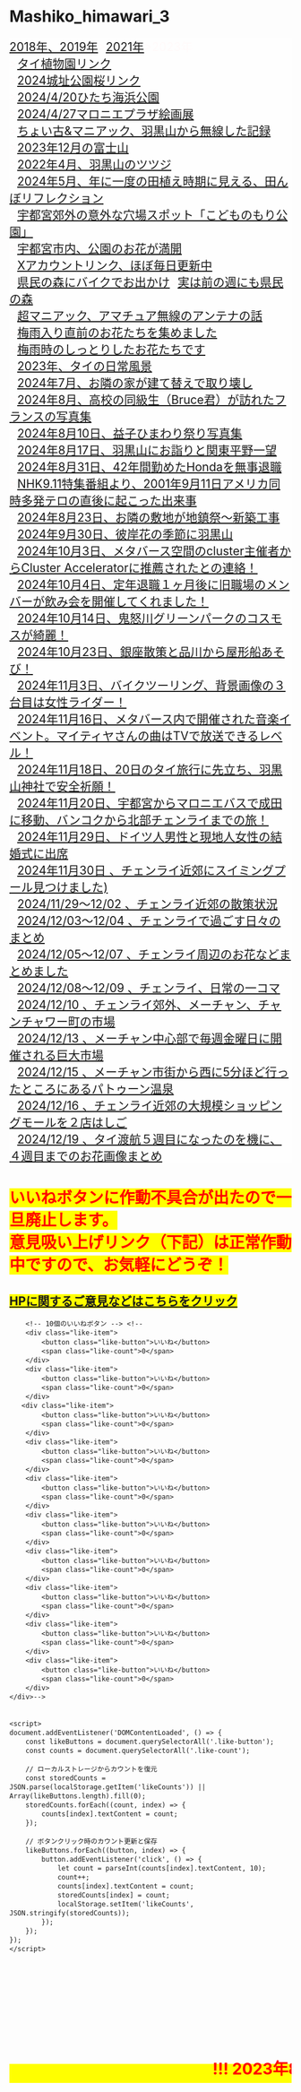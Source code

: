 # Mashiko_himawari_3

<html lang="ja">
 <head>
  <meta charset="utf-8" />
  <meta name="viewport" content="width=device-width, initial-scale=1.0"> 

<style type="text/css">

  p {
color: #fffafa;
font-size: 1.5em;
 }
<!--
 .red {color:#ff0000;}
 .grey {color:#999999;}
 .snow {color:#fffafa;}
 .yellow {color:#ff0000; background:#ffff00;}
 .blue {color:#0000ff;}
 .white {color:#ffffff; blinking;}
 .waku {border:2px dotted #99cc66;
　　　　　　line-height: 200%;
　　　　　　padding: 10px;}
 -->
	
 #preview{
	position: relative;
	border: 3px solid #333;
	background: #444;
	padding: 5px;
	display: none;
	color: #FFF;
	text-align: center;
}

@media	screen and (min-width: 540px),
	screen and (orientation: landscape) {
   p.note { display: none; }
}

#wrap {background:none} /*PC用の背景はオフ*/
body::before {
  content:"";
  display:block;
  position:fixed;
  top:0;
  left:0;
  z-index:-1;
  width:100%;
  height:100vh;
  background:url(https://torokoid.github.io/Mashiko_himawari_3/20230812_017.JPG) center/cover no-repeat; /*fixedをトル！*/
  -webkit-background-size:cover;/*Android4*/
  }


    <title>いいねボタン</title>

        .like-container {
            display: flex;
            flex-direction: column;
            align-items: flex-start;
            gap: 10px; /* ボタン間のスペース */
        }

        .like-item {
            display: flex;
            align-items: center;
        }

        .like-button {
            padding: 5px 10px;
            background-color: #007bff;
            color: white;
            border: none;
            border-radius: 5px;
            cursor: pointer;
        }

        .like-button:hover {
            background-color: #0056b3;
        }

        .like-count {
            margin-left: 10px;
        }

</style>

<link href="https://cdnjs.cloudflare.com/ajax/libs/lightbox2/2.7.1/css/lightbox.css" rel="stylesheet">
 
</head>
<body>

<p class="note">
  モバイル端末をお使いの場合は、画面を横向きにすると
  より見やすくご覧頂けます。
</p>

<div style="background-color:rgb(255,255,255,0.5);">
<p class="topicpath"><a href="https://torokoid.github.io/mashiko_himawari/">2018年、2019年</a>><a href="https://torokoid.github.io/mashiko_himawari_2/">2021年</a>>2023年<br>><a href="https://torokoid.github.io/2024Jan_Thailand__7/">タイ植物園リンク</a><br>><a href="https://torokoid.github.io/2024_Sakura/" target="_blank">2024城址公園桜リンク</a><br>><a href="https://torokoid.github.io/2024_hitachi_kaihin/" target="_blank">2024/4/20ひたち海浜公園</a><br>><a href="https://torokoid.github.io/2024Apr_Maronie/" target="_blank">2024/4/27マロニエプラザ絵画展</a><br>><a href="https://torokoid.github.io/hagurosan/" target="_blank">ちょい古&マニアック、羽黒山から無線した記録</a><br>><a href="https://torokoid.github.io/mt_fuji/" target="_blank">2023年12月の富士山</a><br>><a href="https://torokoid.github.io/hagurosan2/" target="_blank">2022年4月、羽黒山のツツジ</a><br>><a href="https://torokoid.github.io/2024May_tanboref/" target="_blank">2024年5月、年に一度の田植え時期に見える、田んぼリフレクション</a><br>><a href="https://torokoid.github.io/kodomonomori/" target="_blank">宇都宮郊外の意外な穴場スポット「こどものもり公園」</a><br>><a href="https://torokoid.github.io/park-s-flower/" target="_blank">宇都宮市内、公園のお花が満開</a><br>><a href="https://twitter.com/sajyan" target="_blank">Xアカウントリンク、ほぼ毎日更新中</a><br>><a href="https://torokoid.github.io/2024May25_kenmin/" target="_blank">県民の森にバイクでお出かけ</a>><a href="https://torokoid.github.io/2024May_Kenmin_forest/" target="_blank">実は前の週にも県民の森</a><br>><a href="https://torokoid.github.io/20240526_HF_ant/" target="_blank">超マニアック、アマチュア無線のアンテナの話</a><br>><a href="https://torokoid.github.io/20240622_flower/" target="_blank">梅雨入り直前のお花たちを集めました</a><br>><a href="https://torokoid.github.io/20240630_flower/" target="_blank">梅雨時のしっとりしたお花たちです</a><br>><a href="https://torokoid.github.io/2023_thailand/" target="_blank">2023年、タイの日常風景</a><br>><a href="https://torokoid.github.io/2024Jul_tatekae/" target="_blank">2024年7月、お隣の家が建て替えで取り壊し</a><br>><a href="https://torokoid.github.io/2024_paris11/" target="_blank">2024年8月、高校の同級生（Bruce君）が訪れたフランスの写真集</a><br>><a href="https://torokoid.github.io/Mashiko_himawari_4/" target="_blank">2024年8月10日、益子ひまわり祭り写真集</a><br>><a href="https://torokoid.github.io/20240817_hagurosan/" target="_blank">2024年8月17日、羽黒山にお詣りと関東平野一望</a><br>><a href="https://torokoid.github.io/2023_thailand/" target="_blank">2024年8月31日、42年間勤めたHondaを無事退職</a><br>><a href="https://torokoid.github.io/after_911/" target="_blank">NHK9.11特集番組より、2001年9月11日アメリカ同時多発テロの直後に起こった出来事</a><br>><a href="https://torokoid.github.io/2024Aug_tatekae3/" target="_blank">2024年8月23日、お隣の敷地が地鎮祭〜新築工事</a><br>><a href="https://torokoid.github.io/20240930_hagurosan/" target="_blank">2024年9月30日、彼岸花の季節に羽黒山</a><br>><a href="https://torokoid.github.io/20241003_cluster/" target="_blank">2024年10月3日、メタバース空間のcluster主催者からCluster Acceleratorに推薦されたとの連絡！</a><br>><a href="https://torokoid.github.io/20241004_fukuwauchi/" target="_blank">2024年10月4日、定年退職１ヶ月後に旧職場のメンバーが飲み会を開催してくれました！</a><br>><a href="https://torokoid.github.io/2024Oct14_cosmos/" target="_blank">2024年10月14日、鬼怒川グリーンパークのコスモスが綺麗！</a><br>><a href="https://torokoid.github.io/2024Oct23_85Kenyuukai/" target="_blank">2024年10月23日、銀座散策と品川から屋形船あそび！</a><br>><a href="https://torokoid.github.io/20241103_Ibaraki_bike/" target="_blank">2024年11月3日、バイクツーリング、背景画像の３台目は女性ライダー！</a><br>><a href="https://torokoid.github.io/20241116_ClusteMBG-6-/" target="_blank">2024年11月16日、メタバース内で開催された音楽イベント。マイティヤさんの曲はTVで放送できるレベル！</a><br>><a href="https://torokoid.github.io/20241118_hagurosan/" target="_blank">2024年11月18日、20日のタイ旅行に先立ち、羽黒山神社で安全祈願！</a><br>><a href="https://torokoid.github.io/20241120_bangkok/" target="_blank">2024年11月20日、宇都宮からマロニエバスで成田に移動、バンコクから北部チェンライまでの旅！</a><br>><a href="https://torokoid.github.io/20241129_KunFhone_Wedding/" target="_blank">2024年11月29日、ドイツ人男性と現地人女性の結婚式に出席</a><br>><a href="https://torokoid.github.io/20241130_chiangrai/" target="_blank">2024年11月30日 、チェンライ近郊にスイミングプール見つけました)</a><br>><a href="https://torokoid.github.io/20241202_chiangrai/" target="_blank">2024/11/29〜12/02 、チェンライ近郊の散策状況</a><br>><a href="https://torokoid.github.io/20241204_chiangrai/" target="_blank">2024/12/03〜12/04 、チェンライで過ごす日々のまとめ</a><br>><a href="https://torokoid.github.io/20241207_chiangrai/" target="_blank">2024/12/05〜12/07 、チェンライ周辺のお花などまとめました</a><br>><a href="https://torokoid.github.io/20241209_chiangrai/" target="_blank">2024/12/08〜12/09 、チェンライ、日常の一コマ</a><br>><a href="https://torokoid.github.io/20241210_chiangrai/" target="_blank">2024/12/10 、チェンライ郊外、メーチャン、チャンチャワー町の市場</a><br>><a href="https://torokoid.github.io/20241213_chiangrai/" target="_blank">2024/12/13 、メーチャン中心部で毎週金曜日に開催される巨大市場</a><br>><a href="https://torokoid.github.io/20241215_chiangrai/" target="_blank">2024/12/15 、メーチャン市街から西に5分ほど行ったところにあるパトゥーン温泉</a><br>><a href="https://torokoid.github.io/20241216_chiangrai/" target="_blank">2024/12/16 、チェンライ近郊の大規模ショッピングモールを２店はしご</a><br>><a href="https://torokoid.github.io/20241219_chiangrai/" target="_blank">2024/12/19 、タイ渡航５週目になったのを機に、４週目までのお花画像まとめ</a></p></div>



<h1><span class="yellow">いいねボタンに作動不具合が出たので一旦廃止します。<br>意見吸い上げリンク（下記）は正常作動中ですので、お気軽にどうぞ！</span></h1>

<h2><span class="yellow"><a href="mailto:torokoid@gmail.com?subject=Mashiko_himawari_3から">HPに関するご意見などはこちらをクリック</a></span></h2>

<!--
    <div class="like-container">-->
        <!-- 10個のいいねボタン --> <!--
        <div class="like-item">
            <button class="like-button">いいね</button>
            <span class="like-count">0</span>
        </div>
        <div class="like-item">
            <button class="like-button">いいね</button>
            <span class="like-count">0</span>
        </div>
       <div class="like-item">
            <button class="like-button">いいね</button>
            <span class="like-count">0</span>
        </div>
        <div class="like-item">
            <button class="like-button">いいね</button>
            <span class="like-count">0</span>
        </div>
        <div class="like-item">
            <button class="like-button">いいね</button>
            <span class="like-count">0</span>
        </div>
        <div class="like-item">
            <button class="like-button">いいね</button>
            <span class="like-count">0</span>
        </div>
        <div class="like-item">
            <button class="like-button">いいね</button>
            <span class="like-count">0</span>
        </div>
        <div class="like-item">
            <button class="like-button">いいね</button>
            <span class="like-count">0</span>
        </div>
        <div class="like-item">
            <button class="like-button">いいね</button>
            <span class="like-count">0</span>
        </div>
        <div class="like-item">
            <button class="like-button">いいね</button>
            <span class="like-count">0</span>
        </div>
    </div>-->


    <script>
    document.addEventListener('DOMContentLoaded', () => {
        const likeButtons = document.querySelectorAll('.like-button');
        const counts = document.querySelectorAll('.like-count');
        
        // ローカルストレージからカウントを復元
        const storedCounts = JSON.parse(localStorage.getItem('likeCounts')) || Array(likeButtons.length).fill(0);
        storedCounts.forEach((count, index) => {
            counts[index].textContent = count;
        });

        // ボタンクリック時のカウント更新と保存
        likeButtons.forEach((button, index) => {
            button.addEventListener('click', () => {
                let count = parseInt(counts[index].textContent, 10);
                count++;
                counts[index].textContent = count;
                storedCounts[index] = count;
                localStorage.setItem('likeCounts', JSON.stringify(storedCounts));
            });
        });
    });
    </script>

<br><br><br><br><br>

<h1><span class="yellow"><marquee behavior="left">!!! 2023年8月12日(土)栃木県芳賀郡益子町上山、ひまわり祭りにお邪魔しました !!!</marquee></span></h1>
<br><br><br><br><br><br><br><br><br><br><br><br><br><br><br><br><br><br><br><br><br><br><br><br><br><br><br><br><br><br><br><br><br><br><br><br><br><br><br>
	
<p align="left"> <img src="QR_mashiko_3.png" alt="アクセス用QRコード" width="100">アクセス用QRコード</p>
<h3><span class="white">JR宇都宮駅から28kmほど南東に行ったところにある、益子ひまわり祭り会場です。</span></h3>
<a href="20230812_000.png" data-lightbox="abc"><img src="20230812_000.png" alt="サンプル画像" width="900" /></a>
<a href="20230812_001.JPG" data-lightbox="abc"><img src="20230812_001.JPG" alt="サンプル画像" width="900" /></a>
<a href="20230812_002.JPG" data-lightbox="abc"><img src="20230812_002.JPG" alt="サンプル画像" width="900" /></a>
<a href="20230812_003.JPG" data-lightbox="abc"><img src="20230812_003.JPG" alt="サンプル画像" width="900" /></a>
<a href="20230812_004.JPG" data-lightbox="abc"><img src="20230812_004.JPG" alt="サンプル画像" width="900" /></a>
<a href="20230812_005.JPG" data-lightbox="abc"><img src="20230812_005.JPG" alt="サンプル画像" width="900" /></a>
<a href="20230812_006.JPG" data-lightbox="abc"><img src="20230812_006.JPG" alt="サンプル画像" width="900" /></a>
<a href="20230812_007.JPG" data-lightbox="abc"><img src="20230812_007.JPG" alt="サンプル画像" width="900" /></a>
<a href="20230812_008.JPG" data-lightbox="abc"><img src="20230812_008.JPG" alt="サンプル画像" width="900" /></a>
<a href="20230812_009.JPG" data-lightbox="abc"><img src="20230812_009.JPG" alt="サンプル画像" width="900" /></a>
<a href="20230812_010.JPG" data-lightbox="abc"><img src="20230812_010.JPG" alt="サンプル画像" width="900" /></a>
<a href="20230812_011.JPG" data-lightbox="abc"><img src="20230812_011.JPG" alt="サンプル画像" width="900" /></a>
<a href="20230812_012.JPG" data-lightbox="abc"><img src="20230812_012.JPG" alt="サンプル画像" width="900" /></a>
<a href="20230812_013.JPG" data-lightbox="abc"><img src="20230812_013.JPG" alt="サンプル画像" width="900" /></a>
<a href="20230812_014.JPG" data-lightbox="abc"><img src="20230812_014.JPG" alt="サンプル画像" width="900" /></a>
<a href="20230812_015.JPG" data-lightbox="abc"><img src="20230812_015.JPG" alt="サンプル画像" width="900" /></a>
<a href="20230812_016.JPG" data-lightbox="abc"><img src="20230812_016.JPG" alt="サンプル画像" width="900" /></a>
<a href="20230812_017.JPG" data-lightbox="abc"><img src="20230812_017.JPG" alt="サンプル画像" width="900" /></a>
<a href="20230812_018.JPG" data-lightbox="abc"><img src="20230812_018.JPG" alt="サンプル画像" width="900" /></a>
<a href="20230812_019.JPG" data-lightbox="abc"><img src="20230812_019.JPG" alt="サンプル画像" width="900" /></a>
<a href="20230812_020.JPG" data-lightbox="abc"><img src="20230812_020.JPG" alt="サンプル画像" width="900" /></a>
<a href="20230812_021.JPG" data-lightbox="abc"><img src="20230812_021.JPG" alt="サンプル画像" width="900" /></a>
<a href="20230812_022.JPG" data-lightbox="abc"><img src="20230812_022.JPG" alt="サンプル画像" width="900" /></a>
<a href="20230812_023.JPG" data-lightbox="abc"><img src="20230812_023.JPG" alt="サンプル画像" width="900" /></a>
<a href="20230812_024.JPG" data-lightbox="abc"><img src="20230812_024.JPG" alt="サンプル画像" width="900" /></a>
<a href="20230812_025.JPG" data-lightbox="abc"><img src="20230812_025.JPG" alt="サンプル画像" width="900" /></a>
<a href="20230812_026.JPG" data-lightbox="abc"><img src="20230812_026.JPG" alt="サンプル画像" width="900" /></a>
<a href="20230812_027.JPG" data-lightbox="abc"><img src="20230812_027.JPG" alt="サンプル画像" width="900" /></a>
<a href="20230812_028.JPG" data-lightbox="abc"><img src="20230812_028.JPG" alt="サンプル画像" width="900" /></a>
<a href="20230812_029.JPG" data-lightbox="abc"><img src="20230812_029.JPG" alt="サンプル画像" width="900" /></a>
<a href="20230812_030.JPG" data-lightbox="abc"><img src="20230812_030.JPG" alt="サンプル画像" width="900" /></a>

<h4><span class="white">↓益子、ひまわり祭りHPへのリンク</span></h4>
	<a href="https://www.town.mashiko.lg.jp/page/page003882.html" target="_blank"><h2>益子ひまわり祭り</h2></a><br><br>
<p>Map</p>
<iframe src="https://www.google.com/maps/embed?pb=!1m18!1m12!1m3!1d57797.491997464094!2d140.03297052032545!3d36.45868618953245!2m3!1f0!2f0!3f0!3m2!1i1024!2i768!4f13.1!3m3!1m2!1s0x6021fcf6baaf53b7%3A0xbef08ba7ae9da2d0!2z44Gy44G-44KP44KK56Wt5Lya5aC0!5e0!3m2!1sen!2sjp!4v1564575158565!5m2!1sen!2sjp" width="600" height="450" frameborder="0" style="border:0" allowfullscreen></iframe>




<br><br><br><br><br><br><br><br><br><br><br><br><br><br><br><br><br><br><br><br><br><br><br><br><br><br><br><br><br><br><br><br><br><br><br><br><br><br><br>

<p align="right"><marquee direction="left" scrollamount="5" width="85%">去年と同じ種ですが、天候の関係で今年のお花は少し小さめとのこと！ (^_^)/~hada</marquee></p>

<script src="https://code.jquery.com/jquery-1.12.4.min.js" type="text/javascript"></script>
<script src="https://cdnjs.cloudflare.com/ajax/libs/lightbox2/2.7.1/js/lightbox.min.js" type="text/javascript"></script>


<br><br>

<script type='text/javascript' src='https://torokoid.github.io/shiba/jquery.js?ver=1.12.4'></script>
<script src="https://torokoid.github.io/shiba/jquery.goup.min.js"></script>
<script src="https://torokoid.github.io/shiba/my.js"></script> 



<!-- フッタ -->
 <footer><span class="white">
 Copyright 2023/08/12 S.Hada
	 </span></footer>

</body>
</html>
